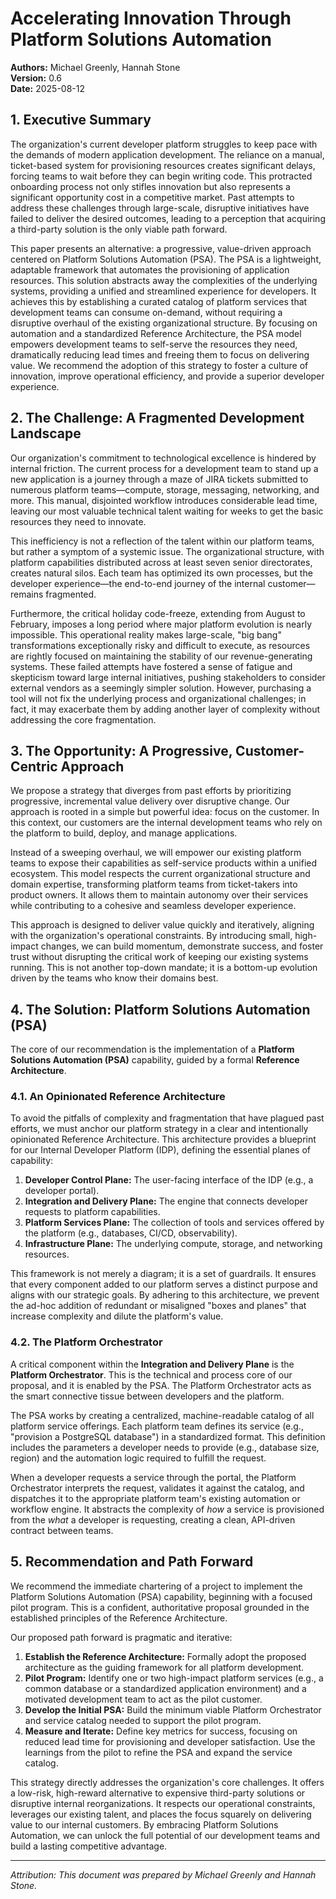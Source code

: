 # Accelerating Innovation Through Platform Solutions Automation

**Authors:** Michael Greenly, Hannah Stone  
**Version:** 0.6  
**Date:** 2025-08-12

## 1. Executive Summary

The organization's current developer platform struggles to keep pace with the demands of modern application development. The reliance on a manual, ticket-based system for provisioning resources creates significant delays, forcing teams to wait before they can begin writing code. This protracted onboarding process not only stifles innovation but also represents a significant opportunity cost in a competitive market. Past attempts to address these challenges through large-scale, disruptive initiatives have failed to deliver the desired outcomes, leading to a perception that acquiring a third-party solution is the only viable path forward.

This paper presents an alternative: a progressive, value-driven approach centered on Platform Solutions Automation (PSA). The PSA is a lightweight, adaptable framework that automates the provisioning of application resources. This solution abstracts away the complexities of the underlying systems, providing a unified and streamlined experience for developers. It achieves this by establishing a curated catalog of platform services that development teams can consume on-demand, without requiring a disruptive overhaul of the existing organizational structure. By focusing on automation and a standardized Reference Architecture, the PSA model empowers development teams to self-serve the resources they need, dramatically reducing lead times and freeing them to focus on delivering value. We recommend the adoption of this strategy to foster a culture of innovation, improve operational efficiency, and provide a superior developer experience.

## 2. The Challenge: A Fragmented Development Landscape

Our organization's commitment to technological excellence is hindered by internal friction. The current process for a development team to stand up a new application is a journey through a maze of JIRA tickets submitted to numerous platform teams—compute, storage, messaging, networking, and more. This manual, disjointed workflow introduces considerable lead time, leaving our most valuable technical talent waiting for weeks to get the basic resources they need to innovate.

This inefficiency is not a reflection of the talent within our platform teams, but rather a symptom of a systemic issue. The organizational structure, with platform capabilities distributed across at least seven senior directorates, creates natural silos. Each team has optimized its own processes, but the developer experience—the end-to-end journey of the internal customer—remains fragmented.

Furthermore, the critical holiday code-freeze, extending from August to February, imposes a long period where major platform evolution is nearly impossible. This operational reality makes large-scale, "big bang" transformations exceptionally risky and difficult to execute, as resources are rightly focused on maintaining the stability of our revenue-generating systems. These failed attempts have fostered a sense of fatigue and skepticism toward large internal initiatives, pushing stakeholders to consider external vendors as a seemingly simpler solution. However, purchasing a tool will not fix the underlying process and organizational challenges; in fact, it may exacerbate them by adding another layer of complexity without addressing the core fragmentation.

## 3. The Opportunity: A Progressive, Customer-Centric Approach

We propose a strategy that diverges from past efforts by prioritizing progressive, incremental value delivery over disruptive change. Our approach is rooted in a simple but powerful idea: focus on the customer. In this context, our customers are the internal development teams who rely on the platform to build, deploy, and manage applications.

Instead of a sweeping overhaul, we will empower our existing platform teams to expose their capabilities as self-service products within a unified ecosystem. This model respects the current organizational structure and domain expertise, transforming platform teams from ticket-takers into product owners. It allows them to maintain autonomy over their services while contributing to a cohesive and seamless developer experience.

This approach is designed to deliver value quickly and iteratively, aligning with the organization's operational constraints. By introducing small, high-impact changes, we can build momentum, demonstrate success, and foster trust without disrupting the critical work of keeping our existing systems running. This is not another top-down mandate; it is a bottom-up evolution driven by the teams who know their domains best.

## 4. The Solution: Platform Solutions Automation (PSA)

The core of our recommendation is the implementation of a **Platform Solutions Automation (PSA)** capability, guided by a formal **Reference Architecture**.

### 4.1. An Opinionated Reference Architecture

To avoid the pitfalls of complexity and fragmentation that have plagued past efforts, we must anchor our platform strategy in a clear and intentionally opinionated Reference Architecture. This architecture provides a blueprint for our Internal Developer Platform (IDP), defining the essential planes of capability:

1.  **Developer Control Plane:** The user-facing interface of the IDP (e.g., a developer portal).
2.  **Integration and Delivery Plane:** The engine that connects developer requests to platform capabilities.
3.  **Platform Services Plane:** The collection of tools and services offered by the platform (e.g., databases, CI/CD, observability).
4.  **Infrastructure Plane:** The underlying compute, storage, and networking resources.

This framework is not merely a diagram; it is a set of guardrails. It ensures that every component added to our platform serves a distinct purpose and aligns with our strategic goals. By adhering to this architecture, we prevent the ad-hoc addition of redundant or misaligned "boxes and planes" that increase complexity and dilute the platform's value.

### 4.2. The Platform Orchestrator

A critical component within the **Integration and Delivery Plane** is the **Platform Orchestrator**. This is the technical and process core of our proposal, and it is enabled by the PSA. The Platform Orchestrator acts as the smart connective tissue between developers and the platform.

The PSA works by creating a centralized, machine-readable catalog of all platform service offerings. Each platform team defines its service (e.g., "provision a PostgreSQL database") in a standardized format. This definition includes the parameters a developer needs to provide (e.g., database size, region) and the automation logic required to fulfill the request.

When a developer requests a service through the portal, the Platform Orchestrator interprets the request, validates it against the catalog, and dispatches it to the appropriate platform team's existing automation or workflow engine. It abstracts the complexity of *how* a service is provisioned from the *what* a developer is requesting, creating a clean, API-driven contract between teams.

## 5. Recommendation and Path Forward

We recommend the immediate chartering of a project to implement the Platform Solutions Automation (PSA) capability, beginning with a focused pilot program. This is a confident, authoritative proposal grounded in the established principles of the Reference Architecture.

Our proposed path forward is pragmatic and iterative:

1.  **Establish the Reference Architecture:** Formally adopt the proposed architecture as the guiding framework for all platform development.
2.  **Pilot Program:** Identify one or two high-impact platform services (e.g., a common database or a standardized application environment) and a motivated development team to act as the pilot customer.
3.  **Develop the Initial PSA:** Build the minimum viable Platform Orchestrator and service catalog needed to support the pilot program.
4.  **Measure and Iterate:** Define key metrics for success, focusing on reduced lead time for provisioning and developer satisfaction. Use the learnings from the pilot to refine the PSA and expand the service catalog.

This strategy directly addresses the organization's core challenges. It offers a low-risk, high-reward alternative to expensive third-party solutions or disruptive internal reorganizations. It respects our operational constraints, leverages our existing talent, and places the focus squarely on delivering value to our internal customers. By embracing Platform Solutions Automation, we can unlock the full potential of our development teams and build a lasting competitive advantage.

---
*Attribution: This document was prepared by Michael Greenly and Hannah Stone.*
